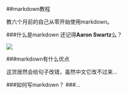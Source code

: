 ##markdown教程

教六个月前的自己从零开始使用markdown。

###什么是markdown
还记得**Aaron Swartz**么？

![](http://upload.wikimedia.org/wikipedia/commons/thumb/b/bf/Aaron_Swartz_at_Boston_Wikipedia_Meetup%2C_2009-08-18.jpg/440px-Aaron_Swartz_at_Boston_Wikipedia_Meetup%2C_2009-08-18.jpg)



###markdown有什么优点

这货居然会给句子改错，虽然中文它改不过来...




###如何写markdown？
###...